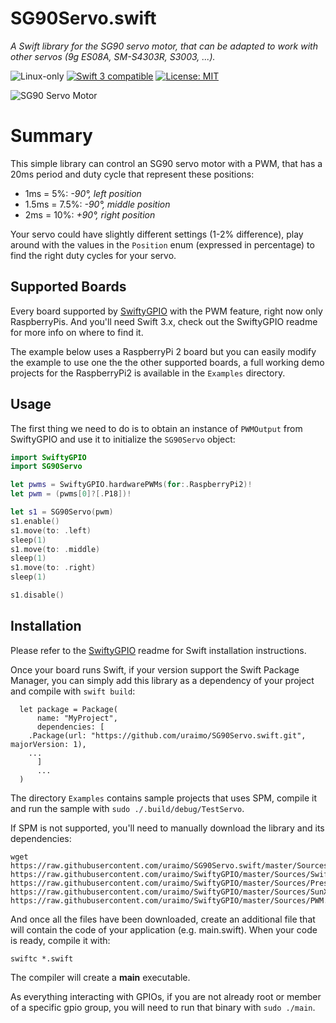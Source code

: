 # SG90Servo.swift

*A Swift library for the SG90 servo motor, that can be adapted to work with other servos (9g ES08A, SM-S4303R, S3003, ...).*

<p>
<img src="https://img.shields.io/badge/os-linux-green.svg?style=flat" alt="Linux-only" />
<a href="https://developer.apple.com/swift"><img src="https://img.shields.io/badge/swift3-compatible-4BC51D.svg?style=flat" alt="Swift 3 compatible" /></a>
<a href="https://raw.githubusercontent.com/uraimo/SG90Servo.swift/master/LICENSE"><img src="http://img.shields.io/badge/license-MIT-blue.svg?style=flat" alt="License: MIT" /></a>
</p>
 

![SG90 Servo Motor](https://raw.githubusercontent.com/uraimo/SG90Servo.swift/master/sg90.jpg)

# Summary

This simple library can control an SG90 servo motor with a PWM, that has a 20ms period and duty cycle that represent these positions:

* 1ms = 5%: _-90°, left position_
* 1.5ms = 7.5%: _-90°, middle position_
* 2ms = 10%: _+90°, right position_

Your servo could have slightly different settings (1-2% difference), play around with the values in the `Position` enum (expressed in percentage) to find the right duty cycles for your servo.

## Supported Boards

Every board supported by [SwiftyGPIO](https://github.com/uraimo/SwiftyGPIO) with the PWM feature, right now only RaspberryPis. And you'll need Swift 3.x, check out the SwiftyGPIO readme for more info on where to find it.

The example below uses a RaspberryPi 2 board but you can easily modify the example to use one the the other supported boards, a full working demo projects for the RaspberryPi2 is available in the `Examples` directory.

## Usage

The first thing we need to do is to obtain an instance of `PWMOutput` from SwiftyGPIO and use it to initialize the `SG90Servo` object:

```swift
import SwiftyGPIO
import SG90Servo

let pwms = SwiftyGPIO.hardwarePWMs(for:.RaspberryPi2)!
let pwm = (pwms[0]?[.P18])!

let s1 = SG90Servo(pwm)
s1.enable()
s1.move(to: .left)
sleep(1)
s1.move(to: .middle)
sleep(1)
s1.move(to: .right)
sleep(1)

s1.disable()

```

## Installation

Please refer to the [SwiftyGPIO](https://github.com/uraimo/SwiftyGPIO) readme for Swift installation instructions.

Once your board runs Swift, if your version support the Swift Package Manager, you can simply add this library as a dependency of your project and compile with `swift build`:

```
  let package = Package(
      name: "MyProject",
      dependencies: [
    .Package(url: "https://github.com/uraimo/SG90Servo.swift.git", majorVersion: 1),
    ...
      ]
      ...
  ) 
```

The directory `Examples` contains sample projects that uses SPM, compile it and run the sample with `sudo ./.build/debug/TestServo`.

If SPM is not supported, you'll need to manually download the library and its dependencies: 

    wget https://raw.githubusercontent.com/uraimo/SG90Servo.swift/master/Sources/SG90Servo.swift https://raw.githubusercontent.com/uraimo/SwiftyGPIO/master/Sources/SwiftyGPIO.swift https://raw.githubusercontent.com/uraimo/SwiftyGPIO/master/Sources/Presets.swift https://raw.githubusercontent.com/uraimo/SwiftyGPIO/master/Sources/SunXi.swift https://raw.githubusercontent.com/uraimo/SwiftyGPIO/master/Sources/PWM.swift
     
And once all the files have been downloaded, create an additional file that will contain the code of your application (e.g. main.swift). When your code is ready, compile it with:

    swiftc *.swift

The compiler will create a **main** executable.

As everything interacting with GPIOs, if you are not already root or member of a specific gpio group, you will need to run that binary with `sudo ./main`.
